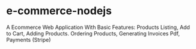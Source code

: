 # e-commerce-nodejs
A Ecommerce Web Application With Basic Features: Products Listing, Add to Cart, Adding Products. Ordering Products, Generating Invoices Pdf, Payments (Stripe)
